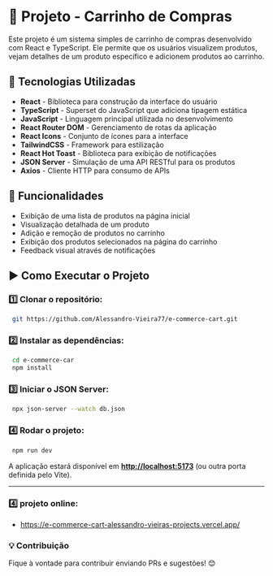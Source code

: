 # 🛒 Projeto - Carrinho de Compras

Este projeto é um sistema simples de carrinho de compras desenvolvido com React e TypeScript. Ele permite que os usuários visualizem produtos, vejam detalhes de um produto específico e adicionem produtos ao carrinho.

## 🚀 Tecnologias Utilizadas

- **React** - Biblioteca para construção da interface do usuário
- **TypeScript** - Superset do JavaScript que adiciona tipagem estática
- **JavaScript** - Linguagem principal utilizada no desenvolvimento
- **React Router DOM** - Gerenciamento de rotas da aplicação
- **React Icons** - Conjunto de ícones para a interface
- **TailwindCSS** - Framework para estilização
- **React Hot Toast** - Biblioteca para exibição de notificações
- **JSON Server** - Simulação de uma API RESTful para os produtos
- **Axios** - Cliente HTTP para consumo de APIs

## 📌 Funcionalidades

- Exibição de uma lista de produtos na página inicial
- Visualização detalhada de um produto
- Adição e remoção de produtos no carrinho
- Exibição dos produtos selecionados na página do carrinho
- Feedback visual através de notificações

## ▶️ Como Executar o Projeto

### 1️⃣ Clonar o repositório:

```bash
 git https://github.com/Alessandro-Vieira77/e-commerce-cart.git
```

### 2️⃣ Instalar as dependências:

```bash
 cd e-commerce-car
 npm install
```

### 3️⃣ Iniciar o JSON Server:

```bash
 npx json-server --watch db.json
```

### 4️⃣ Rodar o projeto:

```bash
 npm run dev
```

A aplicação estará disponível em [**http://localhost:5173**](http://localhost:5173) (ou outra porta definida pelo Vite).

---

### 4️⃣ projeto online:

- https://e-commerce-cart-alessandro-vieiras-projects.vercel.app/

### 💡 Contribuição

Fique à vontade para contribuir enviando PRs e sugestões! 😊
